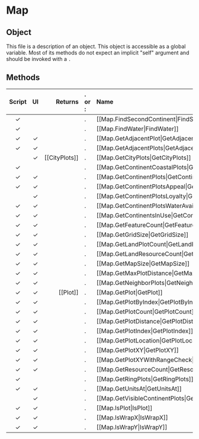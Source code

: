 # Map
## Object
This file is a description of an object. This object is accessible as a global variable. Most of its methods do not expect an implicit "self" argument and should be invoked with a `.`

## Methods
| Script | UI  | Returns | . or : | Name | Arguments |
|:------:|:---:| -------:|:---- |:---- |:--------- |
|✓| | |.|[[Map.FindSecondContinent\|FindSecondContinent]]| |
|✓| | |.|[[Map.FindWater\|FindWater]]| |
|✓|✓| |.|[[Map.GetAdjacentPlot\|GetAdjacentPlot]]| |
|✓|✓| |.|[[Map.GetAdjacentPlots\|GetAdjacentPlots]]| |
| |✓|[[CityPlots]]|.|[[Map.GetCityPlots\|GetCityPlots]]| |
|✓| | |.|[[Map.GetContinentCoastalPlots\|GetContinentCoastalPlots]]| |
|✓|✓| |.|[[Map.GetContinentPlots\|GetContinentPlots]]| |
|✓|✓| |.|[[Map.GetContinentPlotsAppeal\|GetContinentPlotsAppeal]]| |
| |✓| |.|[[Map.GetContinentPlotsLoyalty\|GetContinentPlotsLoyalty]]| |
|✓|✓| |.|[[Map.GetContinentPlotsWaterAvailability\|GetContinentPlotsWaterAvailability]]| |
|✓|✓| |.|[[Map.GetContinentsInUse\|GetContinentsInUse]]| |
|✓|✓| |.|[[Map.GetFeatureCount\|GetFeatureCount]]| |
|✓|✓| |.|[[Map.GetGridSize\|GetGridSize]]| |
|✓|✓| |.|[[Map.GetLandPlotCount\|GetLandPlotCount]]| |
|✓|✓| |.|[[Map.GetLandResourceCount\|GetLandResourceCount]]| |
|✓|✓| |.|[[Map.GetMapSize\|GetMapSize]]| |
|✓|✓| |.|[[Map.GetMaxPlotDistance\|GetMaxPlotDistance]]| |
|✓|✓| |.|[[Map.GetNeighborPlots\|GetNeighborPlots]]| |
|✓|✓|[[Plot]]|.|[[Map.GetPlot\|GetPlot]]| |
|✓|✓| |.|[[Map.GetPlotByIndex\|GetPlotByIndex]]| |
|✓|✓| |.|[[Map.GetPlotCount\|GetPlotCount]]| |
|✓|✓| |.|[[Map.GetPlotDistance\|GetPlotDistance]]| |
|✓|✓| |.|[[Map.GetPlotIndex\|GetPlotIndex]]| |
|✓|✓| |.|[[Map.GetPlotLocation\|GetPlotLocation]]| |
|✓|✓| |.|[[Map.GetPlotXY\|GetPlotXY]]| |
|✓|✓| |.|[[Map.GetPlotXYWithRangeCheck\|GetPlotXYWithRangeCheck]]| |
|✓|✓| |.|[[Map.GetResourceCount\|GetResourceCount]]| |
|✓| | |.|[[Map.GetRingPlots\|GetRingPlots]]| |
|✓|✓| |.|[[Map.GetUnitsAt\|GetUnitsAt]]| |
| |✓| |.|[[Map.GetVisibleContinentPlots\|GetVisibleContinentPlots]]| |
|✓|✓| |.|[[Map.IsPlot\|IsPlot]]| |
|✓|✓| |.|[[Map.IsWrapX\|IsWrapX]]| |
|✓|✓| |.|[[Map.IsWrapY\|IsWrapY]]| |
